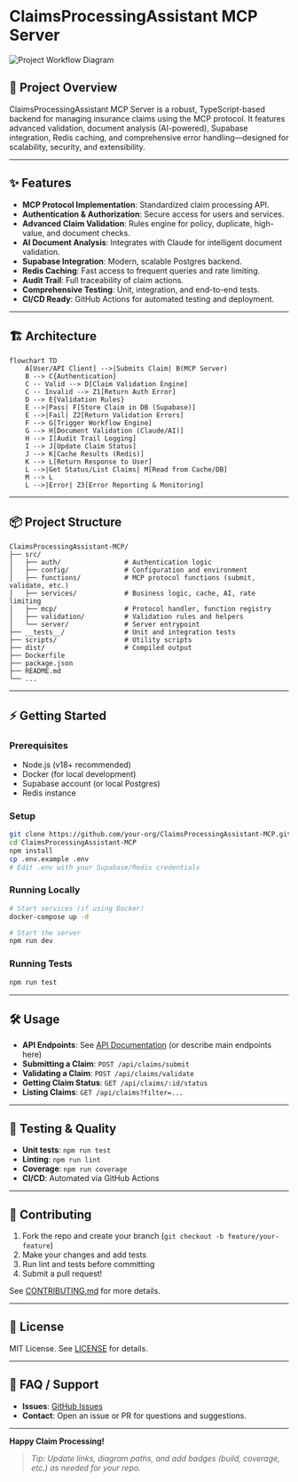 # ClaimsProcessingAssistant MCP Server

![Project Workflow Diagram](ClaimsProcessingAssistant-MCP/images/Editor%20%7C%20Mermaid%20Chart-2025-05-07-201323.svg)

## 🚀 Project Overview

ClaimsProcessingAssistant MCP Server is a robust, TypeScript-based backend for managing insurance claims using the MCP protocol. It features advanced validation, document analysis (AI-powered), Supabase integration, Redis caching, and comprehensive error handling—designed for scalability, security, and extensibility.

---

## ✨ Features

- **MCP Protocol Implementation**: Standardized claim processing API.
- **Authentication & Authorization**: Secure access for users and services.
- **Advanced Claim Validation**: Rules engine for policy, duplicate, high-value, and document checks.
- **AI Document Analysis**: Integrates with Claude for intelligent document validation.
- **Supabase Integration**: Modern, scalable Postgres backend.
- **Redis Caching**: Fast access to frequent queries and rate limiting.
- **Audit Trail**: Full traceability of claim actions.
- **Comprehensive Testing**: Unit, integration, and end-to-end tests.
- **CI/CD Ready**: GitHub Actions for automated testing and deployment.

---

## 🏗️ Architecture

```mermaid
flowchart TD
    A[User/API Client] -->|Submits Claim| B(MCP Server)
    B --> C{Authentication}
    C -- Valid --> D[Claim Validation Engine]
    C -- Invalid --> Z1[Return Auth Error]
    D --> E{Validation Rules}
    E -->|Pass| F[Store Claim in DB (Supabase)]
    E -->|Fail| Z2[Return Validation Errors]
    F --> G[Trigger Workflow Engine]
    G --> H[Document Validation (Claude/AI)]
    H --> I[Audit Trail Logging]
    I --> J[Update Claim Status]
    J --> K[Cache Results (Redis)]
    K --> L[Return Response to User]
    L -->|Get Status/List Claims| M[Read from Cache/DB]
    M --> L
    L -->|Error| Z3[Error Reporting & Monitoring]
```

---

## 📦 Project Structure

```
ClaimsProcessingAssistant-MCP/
├── src/
│   ├── auth/                # Authentication logic
│   ├── config/              # Configuration and environment
│   ├── functions/           # MCP protocol functions (submit, validate, etc.)
│   ├── services/            # Business logic, cache, AI, rate limiting
│   ├── mcp/                 # Protocol handler, function registry
│   ├── validation/          # Validation rules and helpers
│   └── server/              # Server entrypoint
├── __tests__/               # Unit and integration tests
├── scripts/                 # Utility scripts
├── dist/                    # Compiled output
├── Dockerfile
├── package.json
├── README.md
└── ...
```

---

## ⚡ Getting Started

### Prerequisites

- Node.js (v18+ recommended)
- Docker (for local development)
- Supabase account (or local Postgres)
- Redis instance

### Setup

```bash
git clone https://github.com/your-org/ClaimsProcessingAssistant-MCP.git
cd ClaimsProcessingAssistant-MCP
npm install
cp .env.example .env
# Edit .env with your Supabase/Redis credentials
```

### Running Locally

```bash
# Start services (if using Docker)
docker-compose up -d

# Start the server
npm run dev
```

### Running Tests

```bash
npm run test
```

---

## 🛠️ Usage

- **API Endpoints**: See [API Documentation](./docs/API.md) (or describe main endpoints here)
- **Submitting a Claim**: `POST /api/claims/submit`
- **Validating a Claim**: `POST /api/claims/validate`
- **Getting Claim Status**: `GET /api/claims/:id/status`
- **Listing Claims**: `GET /api/claims?filter=...`

---

## 🧪 Testing & Quality

- **Unit tests**: `npm run test`
- **Linting**: `npm run lint`
- **Coverage**: `npm run coverage`
- **CI/CD**: Automated via GitHub Actions

---

## 🤝 Contributing

1. Fork the repo and create your branch (`git checkout -b feature/your-feature`)
2. Make your changes and add tests
3. Run lint and tests before committing
4. Submit a pull request!

See [CONTRIBUTING.md](./CONTRIBUTING.md) for more details.

---

## 📝 License

MIT License. See [LICENSE](./LICENSE) for details.

---

## 🙋 FAQ / Support

- **Issues**: [GitHub Issues](https://github.com/your-org/ClaimsProcessingAssistant-MCP/issues)
- **Contact**: Open an issue or PR for questions and suggestions.

---

**Happy Claim Processing!**

> _Tip: Update links, diagram paths, and add badges (build, coverage, etc.) as needed for your repo._
